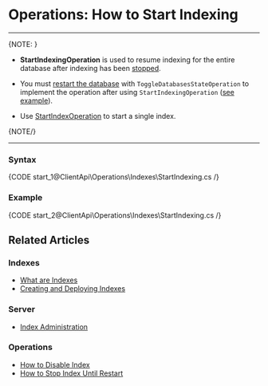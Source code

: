 # Operations: How to Start Indexing
---

{NOTE: }

* **StartIndexingOperation** is used to resume indexing for the entire database after indexing has been [stopped](../../../../client-api/operations/maintenance/indexes/stop-indexing).  

* You must [restart the database](../../../../client-api/operations/maintenance/configuration/database-settings-operation#toggledatabasesstateoperation) 
  with `ToggleDatabasesStateOperation` to implement the operation after using `StartIndexingOperation` ([see example](../../../../client-api/operations/maintenance/indexes/start-indexing#example)).

* Use [StartIndexOperation](../../../../client-api/operations/maintenance/indexes/start-index) to start a single index.

{NOTE/}

---

### Syntax

{CODE start_1@ClientApi\Operations\Indexes\StartIndexing.cs /}

### Example

{CODE start_2@ClientApi\Operations\Indexes\StartIndexing.cs /}

## Related Articles

### Indexes

- [What are Indexes](../../../../indexes/what-are-indexes)
- [Creating and Deploying Indexes](../../../../indexes/creating-and-deploying)

### Server

- [Index Administration](../../../../server/administration/index-administration)

### Operations

- [How to Disable Index](../../../../client-api/operations/maintenance/indexes/disable-index)
- [How to Stop Index Until Restart](../../../../client-api/operations/maintenance/indexes/stop-index)
